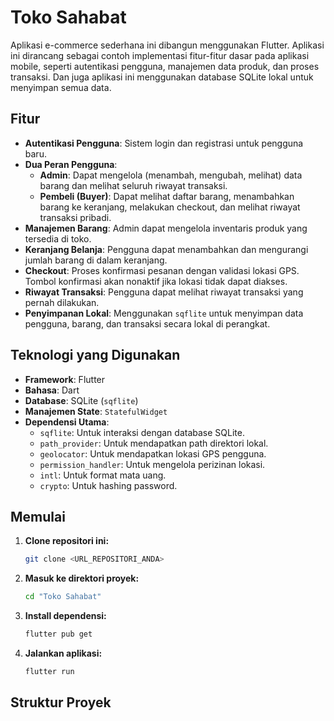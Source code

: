 # Toko Sahabat

Aplikasi e-commerce sederhana ini dibangun menggunakan Flutter. Aplikasi ini dirancang sebagai contoh implementasi fitur-fitur dasar pada aplikasi mobile, seperti autentikasi pengguna, manajemen data produk, dan proses transaksi. Dan juga aplikasi ini menggunakan database SQLite lokal untuk menyimpan semua data.

## Fitur

- **Autentikasi Pengguna**: Sistem login dan registrasi untuk pengguna baru.
- **Dua Peran Pengguna**:
    - **Admin**: Dapat mengelola (menambah, mengubah, melihat) data barang dan melihat seluruh riwayat transaksi.
    - **Pembeli (Buyer)**: Dapat melihat daftar barang, menambahkan barang ke keranjang, melakukan checkout, dan melihat riwayat transaksi pribadi.
- **Manajemen Barang**: Admin dapat mengelola inventaris produk yang tersedia di toko.
- **Keranjang Belanja**: Pengguna dapat menambahkan dan mengurangi jumlah barang di dalam keranjang.
- **Checkout**: Proses konfirmasi pesanan dengan validasi lokasi GPS. Tombol konfirmasi akan nonaktif jika lokasi tidak dapat diakses.
- **Riwayat Transaksi**: Pengguna dapat melihat riwayat transaksi yang pernah dilakukan.
- **Penyimpanan Lokal**: Menggunakan `sqflite` untuk menyimpan data pengguna, barang, dan transaksi secara lokal di perangkat.

## Teknologi yang Digunakan

- **Framework**: Flutter
- **Bahasa**: Dart
- **Database**: SQLite (`sqflite`)
- **Manajemen State**: `StatefulWidget`
- **Dependensi Utama**:
  - `sqflite`: Untuk interaksi dengan database SQLite.
  - `path_provider`: Untuk mendapatkan path direktori lokal.
  - `geolocator`: Untuk mendapatkan lokasi GPS pengguna.
  - `permission_handler`: Untuk mengelola perizinan lokasi.
  - `intl`: Untuk format mata uang.
  - `crypto`: Untuk hashing password.

## Memulai

1.  **Clone repositori ini:**
    ```bash
    git clone <URL_REPOSITORI_ANDA>
    ```
2.  **Masuk ke direktori proyek:**
    ```bash
    cd "Toko Sahabat"
    ```
3.  **Install dependensi:**
    ```bash
    flutter pub get
    ```
4.  **Jalankan aplikasi:**
    ```bash
    flutter run
    ```

## Struktur Proyek
